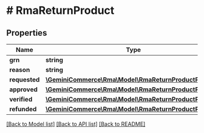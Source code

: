 # # RmaReturnProduct


## Properties


Name | Type | Description | Notes
------------ | ------------- | ------------- | -------------
**grn**| **string** |   | [optional]
**reason**| **string** |   | [optional]
**requested**| [**\GeminiCommerce\Rma\Model\RmaReturnProductProperty**](RmaReturnProductProperty.md) |   | [optional]
**approved**| [**\GeminiCommerce\Rma\Model\RmaReturnProductProperty**](RmaReturnProductProperty.md) |   | [optional]
**verified**| [**\GeminiCommerce\Rma\Model\RmaReturnProductProperty**](RmaReturnProductProperty.md) |   | [optional]
**refunded**| [**\GeminiCommerce\Rma\Model\RmaReturnProductProperty**](RmaReturnProductProperty.md) |   | [optional]


[[Back to Model list]](../../README.md#models) [[Back to API list]](../../README.md#endpoints) [[Back to README]](../../README.md)